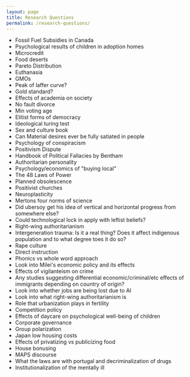 ```yaml
---
layout: page
title: Research Questions
permalink: /research-questions/
---
```


* Fossil Fuel Subsidies in Canada
* Psychological results of children in adoption homes
* Microcredit
* Food deserts
* Pareto Distribution
* Euthanasia
* GMOs
* Peak of laffer curve?
* Gold standard?
* Effects of academia on society
* No fault divorce
* Min voting age
* Elitist forms of democracy
* Ideological turing test
* Sex and culture book
* Can Material desires ever be fully satiated in people
* Psychology of conspiracism
* Positivism Dispute
* Handbook of Political Fallacies by Bentham
* Authoritarian personality
* Psychology/economics of "buying local"
* The 48 Laws of Power
* Planned obsolescence
* Positivist churches
* Neuroplasticity
* Mertons four norms of science
* Did ubersoy get his idea of vertical and horizontal progress from somewhere else?
* Could technological lock in apply with leftist beliefs?
* Right-wing authoritarianism
* Intergeneration trauma: Is it a real thing? Does it affect indigenous population and to what degree toes it do so?
* Rape culture
* Direct instruction
* Phonics vs whole word approach
* Look into Milei's economic policy and its effects
* Effects of vigilanteism on crime
* Any studies suggesting differential economic/criminal/etc effects of immigrants depending on country of origin?
* Look into whether jobs are being lost due to AI
* Look into what right-wing authoritarianism is
* Role that urbanization plays in fertility
* Competition policy
* Effects of daycare on psychological well-being of children
* Corporate governance
* Group polarization
* Japan low housing costs
* Effects of privatizing vs publicizing food
* House bonusing
* MAPS discourse
* What the laws are with portugal and decriminalization of drugs
* Institutionalization of the mentally ill
